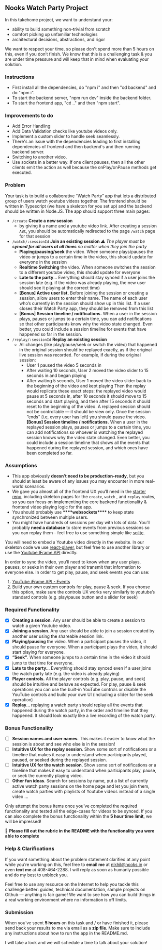 ## Nooks Watch Party Project

In this takehome project, we want to understand your:

- ability to build something non-trivial from scratch
- comfort picking up unfamiliar technologies
- architectural decisions, abstractions, and rigor

We want to respect your time, so please don't spend more than 5 hours on this, even if you don’t finish. We know that this is a challenging task & you are under time pressure and will keep that in mind when evaluating your solution.

### Instructions

- First install all the dependencies, do "npm i" and then "cd backend" and do "npm i".
- To start the backend server, "npm run dev" inside the backend folder.
- To start the frontend app, "cd .." and then "npm start".

### Improvements to do
- Add Error Handling
- Add Data Validation checks like youtube videos only.
- Implement a custom slider to handle seek seamlessly.
- There's an issue with the dependencies leading to first installing dependencies of frontend and then backend's and then running backend server.
- Switching to another video.
- Use sockets in a better way. If one client pauses, then all the other clients emit the action as well because the onPlay/onPause methods get executed.

### Problem

Your task is to build a collaborative “Watch Party” app that lets a distributed group of users watch youtube videos together. The frontend should be written in Typescript (we have a skeleton for you set up) and the backend should be written in Node.JS. The app should support three main pages:

- `/create` **Create a new session**
  - by giving it a name and a youtube video link. After creating a session `ABC`, you should be automatically redirected to the page `/watch` page for that session
- `/watch/:sessionId` **Join an existing session**
  _⚠️ The player must be **synced for all users at all times** no matter when they join the party_
  - **Playing/pausing/seek** the video. When someone plays/pauses the video or jumps to a certain time in the video, this should update for everyone in the session
  - **Realtime** **Switching** the video. When someone switches the session to a different youtube video, this should update for everyone
  - **Late to the party**... Everything should stay synced if a user joins the session late (e.g. if the video was already playing, the new user should see it playing at the correct time)
  - **[Bonus] Active user list.** Before joining the session or creating a session, allow users to enter their name. The name of each user who’s currently in the session should show up in this list. If a user closes their Watch Party app, they should be removed from this list
  - **[Bonus] Session timeline / notifications.** When a user in the session plays, pauses or jumps to a certain time, you can add notifications so that other participants know why the video state changed. Even better, you could include a session timeline for events that have happened so far in the session.
- `/replay/:sessionId` **Replay an existing session**
  - All changes (like play/pause/seek or switch the video) that happened in the original session should be replayed exactly, as if the original live session was recorded.
    For example, if during the original session:
    - User 1 paused the video 5 seconds in
    - After waiting 10 seconds, User 2 moved the video slider to 15 seconds in and began playing
    - After waiting 5 seconds, User 1 moved the video slider back to the beginning of the video and kept playing
    Then the replay would replicate these exact steps: the replayed video would pause at 5 seconds in, after 10 seconds it should move to 15 seconds and start playing, and then after 15 seconds it should reset to the beginning of the video.
    A replayed session should not be controllable — it should be view only. Once the session “ends” (i.e, every user has left) you should pause the video.
    **[Bonus] Session timeline / notifications.** When a user in the replayed session plays, pauses or jumps to a certain time, you can add notifications so whoever is watching the replayed session knows why the video state changed. Even better, you could include a session timeline that shows all the events that happened during the replayed session, and which ones have been completed so far.

### Assumptions

- This app obviously **doesn’t need to be production-ready**, but you should at least be aware of any issues you may encounter in more real-world scenarios.
- We gave you almost all of the frontend UX you’ll need in the [starter repo](https://github.com/NooksApp/nooks-fullstack-takehome), including skeleton pages for the `create`, `watch` , and `replay` routes, so you can focus on implementing the core backend functionality & frontend video playing logic for the app.
- You should probably use ********\*\*\*\*********websockets********\*\*\*\********* to keep state synchronized between multiple users.
- You might have hundreds of sessions per day with lots of data. You’ll probably **need a database** to store events from previous sessions so you can replay them - feel free to use something simple like [sqlite](https://sqlite.org/index.html).

You will need to embed a Youtube video directly in the website. In our skeleton code we use [react-player](https://www.npmjs.com/package/react-player), but feel free to use another library or use the [Youtube IFrame API](https://developers.google.com/youtube/iframe_api_reference) directly.

In order to sync the video, you’ll need to know when any user plays, pauses, or seeks in their own player and transmit that information to everyone else. In order to get play, pause, and seek events you can use:

1. [YouTube iFrame API - Events](https://developers.google.com/youtube/iframe_api_reference#Events)
2. Build your own custom controls for play, pause & seek. If you choose this option, make sure the controls UX works very similarly to youtube’s standard controls (e.g. play/pause button and a slider for seek)

### Required Functionality

- [x] **Creating a session**. Any user should be able to create a session to watch a given Youtube video.
- [x] **Joining a session**. Any user should be able to join a session created by another user using the shareable session link.
- [x] **Playing/pausing** the video. When a participant pauses the video, it should pause for everyone. When a participant plays the video, it should start playing for everyone.
- [x] **“Seek”**. When someone jumps to a certain time in the video it should jump to that time for everyone.
- [x] **Late to the party**... Everything should stay synced even if a user joins the watch party late (e.g. the video is already playing)
- [x] **Player controls.** All the player controls (e.g. play, pause, and seek) should be intuitive and behave as expected. For play, pause & seek operations you can use the built-in YouTube controls or disable the YouTube controls and build your own UI (including a slider for the seek operation)
- [x] **Replay**... replaying a watch party should replay all the events that happened during the watch party, in the order and timeline that they happened. It should look exactly like a live recording of the watch party.

### Bonus Functionality

- [ ] **Session names and user names**. This makes it easier to know what the session is about and see who else is in the session!
- [ ] **Intuitive UX for the replay session**. Show some sort of notifications or a timeline that makes it easy to understand when participants played, paused, or seeked during the replayed session.
- [ ] **Intuitive UX for the watch session**. Show some sort of notifications or a timeline that makes it easy to understand when participants play, pause, or seek the currently playing video.
- [ ] **Other fun ideas**. Search for sessions by name, put a list of currently active watch party sessions on the home page and let you join them, create watch parties with playlists of Youtube videos instead of a single video ...

Only attempt the bonus items once you’ve completed the required functionality and tested all the edge-cases for videos to be synced. If you can also complete the bonus functionality within the **5 hour time limit**, we will be impressed!

🚨 **Please fill out the rubric in the README with the functionality you were able to complete**

### Help & Clarifications

If you want something about the problem statement clarified at any point while you’re working on this, feel free to **email me** at nikhil@nooks.in or even **text me** at 408-464-2288. I will reply as soon as humanly possible and do my best to unblock you.

Feel free to use any resource on the Internet to help you tackle this challenge better: guides, technical documentation, sample projects on Github — anything is fair game! We want to see how you can build things in a real working environment where no information is off limits.

### Submission

When you’ve spent **5 hours** on this task and / or have finished it, please send back your results to me via email as a **zip file**. Make sure to include any instructions about how to run the app in the README.md.

I will take a look and we will schedule a time to talk about your solution!
